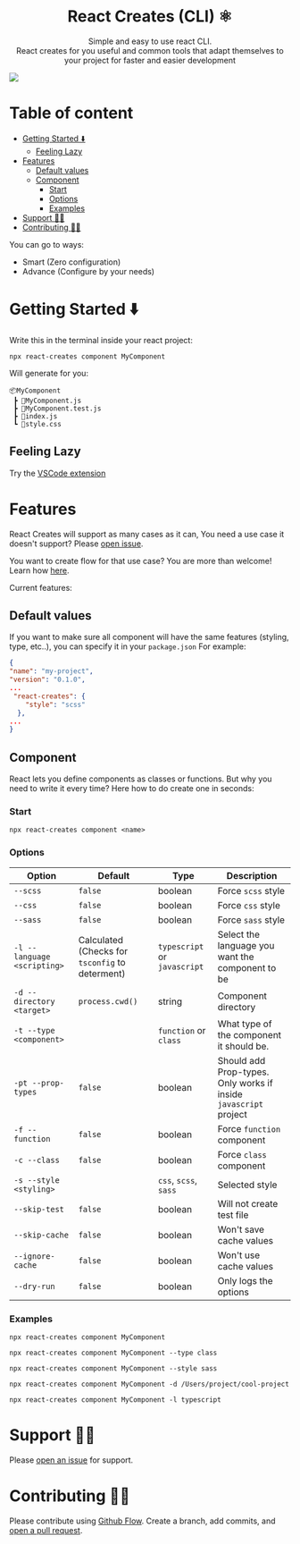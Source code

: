 <p align="center">
  <p align="center">
    <h1 align="center">
      React Creates (CLI) ⚛️
    </h1>
 </p>
  <p align="center">
Simple and easy to use react CLI.
 <br />
React creates for you useful and common tools that adapt themselves to your project for faster and easier development
 </p>
<img src="https://github.com/tzachbon/react-creates/raw/master/packages/react-creates/screencast.gif">
</p>

# Table of content

- [Getting Started ⬇️](#getting-started-)
  - [Feeling Lazy](#feeling-lazy)
- [Features](#features)
  - [Default values](#default-values)
  - [Component](#component)
    - [Start](#start)
    - [Options](#options)
    - [Examples](#examples)
- [Support 👨‍🔧](#support-)
- [Contributing 👩‍💻](#contributing-)

You can go to ways:

- Smart (Zero configuration)
- Advance (Configure by your needs)

# Getting Started ⬇️

Write this in the terminal inside your react project:

`npx react-creates component MyComponent`

Will generate for you:

```
📦MyComponent
 ┣ 📜MyComponent.js
 ┣ 📜MyComponent.test.js
 ┣ 📜index.js
 ┗ 📜style.css
```

## Feeling Lazy

Try the [VSCode extension](https://marketplace.visualstudio.com/items?itemName=TzachBonfil.react-creates-vsc)

# Features

React Creates will support as many cases as it can, You need a use case it doesn't support? Please [open issue](https://github.com/tzachbon/react-creates/issues/new).

You want to create flow for that use case? You are more than welcome! Learn how [here](#contributing-👩‍💻).

Current features:

## Default values

If you want to make sure all component will have the same features (styling, type, etc..), you can specify it in your `package.json`
For example:

```json
{
"name": "my-project",
"version": "0.1.0",
...
 "react-creates": {
    "style": "scss"
  },
...
}
```

## Component

React lets you define components as classes or functions.
But why you need to write it every time?
Here how to do create one in seconds:

### Start

`npx react-creates component <name>`

### Options

| Option                      | Default                                         | Type                         | Description                                                      |
| --------------------------- | ----------------------------------------------- | ---------------------------- | ---------------------------------------------------------------- |
| `--scss`                    | `false`                                         | boolean                      | Force `scss` style                                               |
| `--css`                     | `false`                                         | boolean                      | Force `css` style                                                |
| `--sass`                    | `false`                                         | boolean                      | Force `sass` style                                               |
| `-l --language <scripting>` | Calculated (Checks for `tsconfig` to determent) | `typescript` or `javascript` | Select the language you want the component to be                 |
| `-d --directory <target>`   | `process.cwd()`                                 | string                       | Component directory                                              |
| `-t --type <component>`     |                                                 | `function` or `class`        | What type of the component it should be.                         |
| `-pt --prop-types`          | `false`                                         | boolean                      | Should add Prop-types. Only works if inside `javascript` project |
| `-f --function`             | `false`                                         | boolean                      | Force `function` component                                       |
| `-c --class`                | `false`                                         | boolean                      | Force `class` component                                          |
| `-s --style <styling>`      |                                                 | `css`, `scss`, `sass`        | Selected style                                                   |
| `--skip-test`               | `false`                                         | boolean                      | Will not create test file                                        |
| `--skip-cache`              | `false`                                         | boolean                      | Won't save cache values                                          |
| `--ignore-cache`            | `false`                                         | boolean                      | Won't use cache values                                           |
| `--dry-run`                 | `false`                                         | boolean                      | Only logs the options                                            |

### Examples

`npx react-creates component MyComponent`

`npx react-creates component MyComponent --type class`

`npx react-creates component MyComponent --style sass`

`npx react-creates component MyComponent -d /Users/project/cool-project`

`npx react-creates component MyComponent -l typescript`

# Support 👨‍🔧

Please [open an issue](https://github.com/tzachbon/react-creates/issues/new) for support.

# Contributing 👩‍💻

Please contribute using [Github Flow](https://guides.github.com/introduction/flow/). Create a branch, add commits, and [open a pull request](https://github.com/tzachbon/react-creates/compare/).
